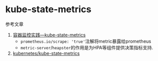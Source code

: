 # kube-state-metrics

参考文章

1. [容器监控实践—kube-state-metrics](https://www.jianshu.com/p/2c899452ab5a)
    - `prometheus.io/scrape: 'true'`注解将metric暴露给prometheus
    - `metric-server`/`heapster`的作用是为HPA等组件提供决策指标支持.
2. [kubernetes/kube-state-metrics](https://github.com/kubernetes/kube-state-metrics/tree/master/examples/standard)

